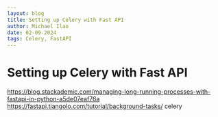 ```yaml
---
layout: blog
title: Setting up Celery with Fast API 
author: Michael Ilao
date: 02-09-2024
tags: Celery, FastAPI
---
```


# Setting up Celery with Fast API 

https://blog.stackademic.com/managing-long-running-processes-with-fastapi-in-python-a5de07eaf76a
https://fastapi.tiangolo.com/tutorial/background-tasks/
celery 